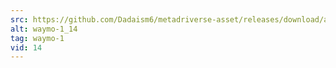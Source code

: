 ```yaml
---
src: https://github.com/Dadaism6/metadriverse-asset/releases/download/assetsv1.0.2/waymo-1_14.mp4
alt: waymo-1_14
tag: waymo-1
vid: 14
---
```

